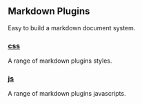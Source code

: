 ## Markdown Plugins
Easy to build a markdown document system.

### [css](#public/doc/plugins/markdown/css/css.md)
A range of markdown plugins styles.

### [js](#public/doc/plugins/markdown/js/js.md)
A range of markdown plugins javascripts.
